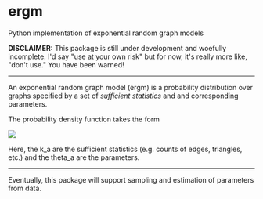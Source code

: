 # ergm
Python implementation of exponential random graph models

**DISCLAIMER:** This package is still under development and woefully incomplete. I'd say "use at your own risk" but for now, it's really more like, "don't use." You have been warned! 

---

An exponential random graph model (ergm) is a probability distribution over graphs specified by a set of
_sufficient statistics_ and and corresponding parameters.

The probability density function takes the form

<img src="https://render.githubusercontent.com/render/math?math=P(G \mid \theta) = \frac{1}{Z}\exp\left(\sum_a \theta_a k_a(G)\right)">

Here, the k_a are the sufficient statistics (e.g. counts of edges, triangles, etc.) and the theta_a are the parameters.

---

Eventually, this package will support sampling and estimation of parameters from data. 